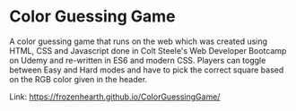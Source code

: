 # Color Guessing Game

A color guessing game that runs on the web which was created using HTML, CSS and Javascript done in Colt Steele's Web Developer Bootcamp on Udemy and re-written in ES6 and modern CSS. Players can toggle between Easy and Hard modes and have to pick the correct square based on the RGB color given in the header.

Link: https://frozenhearth.github.io/ColorGuessingGame/
